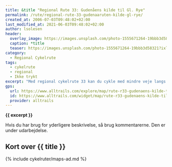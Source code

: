 ```yaml
---
title: &title "Regional Rute 33: Gudenåens kilde til Gl. Rye"
permalink: /rute/regional-rute-33-gudenaaruten-kilde-gl-rye/
created_at: 2006-07-03T09:48:02+02:00
last_modified_at: 2021-06-03T09:48:02+02:00
author: lsolesen
header:
  overlay_image: https://images.unsplash.com/photo-1555671264-19bbb3d58321?ixlib=rb-1.2.1&ixid=eyJhcHBfaWQiOjEyMDd9&auto=format&fit=crop&h=630&w=1200&q=80
  caption: *title
  teaser: https://images.unsplash.com/photo-1555671264-19bbb3d58321?ixlib=rb-1.2.1&ixid=eyJhcHBfaWQiOjEyMDd9&auto=format&fit=crop&h=300&w=400&q=60
category:
  - Regional Cykelrute
tags:
  - cykelrute
  - regional
  - Ikke trykt
excerpt: "Med regional cykelrute 33 kan du cykle med mindre veje langs Gudenådalen fra kilden tæt på vandskel og Hærvej til syd for Gl. Rye, tæt på Øm Kloster. Herfra kan du cykle videre ad Regionalrute 30 helt til Randers."
gps:
  url: https://www.alltrails.com/explore/map/rute-r33-gudenaens-kilde-til-gl-rye-45-km-69cd21a
  id: https://www.alltrails.com/widget/map/rute-r33-gudenaens-kilde-til-gl-rye-45-km-69cd21a
  provider: alltrails
---
```


**{{ excerpt }}**

Hvis du har brug for yderligere beskrivelse, så brug kommentarerne. Den er under udarbejdelse.

## Kort over {{ title }}

{% include cykelruter/maps-ad.md %}
